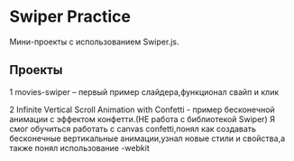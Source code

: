 # Swiper Practice

Мини-проекты с использованием Swiper.js.

## Проекты
1 movies-swiper – первый пример слайдера,функционал свайп и клик

2 Infinite Vertical Scroll Animation with Confetti - пример бесконечной анимации с эффектом конфетти.(НЕ работа с библиотекой Swiper) Я смог обучиться работать с canvas confetti,понял как создавать бесконечные вертикальные анимации,узнал новые стили и свойства,а также понял использование -webkit
